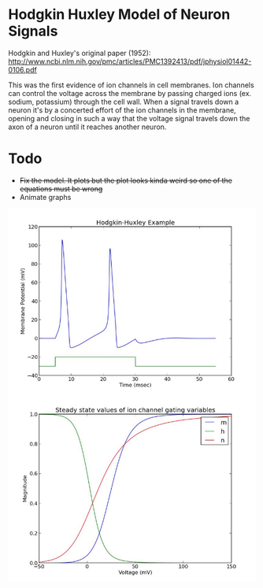 Hodgkin Huxley Model of Neuron Signals
=====================================

Hodgkin and Huxley's original paper (1952): http://www.ncbi.nlm.nih.gov/pmc/articles/PMC1392413/pdf/jphysiol01442-0106.pdf

This was the first evidence of ion channels in cell membranes. Ion channels can control the voltage
across the membrane by passing charged ions (ex. sodium, potassium) through the cell wall. When a signal
travels down a neuron it's by a concerted effort of the ion channels in the membrane, opening and closing in such a way
that the voltage signal travels down the axon of a neuron until it reaches another neuron.

Todo
=====
* ~~Fix the model. It plots but the plot looks kinda weird so one of the equations must be wrong~~
* Animate graphs


![](model.jpg)
![](mhn.jpg)
